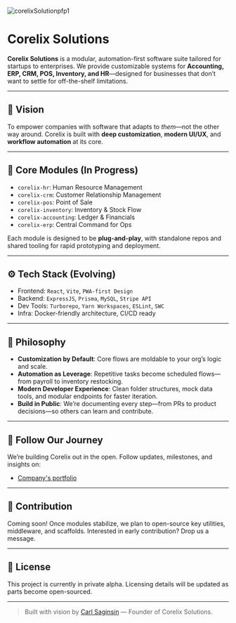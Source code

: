 
![corelixSolutionpfp1](https://github.com/user-attachments/assets/69d4f200-64d2-4537-8007-6f7764307fe0)

# Corelix Solutions


**Corelix Solutions** is a modular, automation-first software suite tailored for startups to enterprises. We provide customizable systems for **Accounting, ERP, CRM, POS, Inventory, and HR**—designed for businesses that don’t want to settle for off-the-shelf limitations.

---

## 🚀 Vision

To empower companies with software that adapts to *them*—not the other way around. Corelix is built with **deep customization**, **modern UI/UX**, and **workflow automation** at its core.

---

## 🧱 Core Modules (In Progress)

- `corelix-hr`: Human Resource Management
- `corelix-crm`: Customer Relationship Management
- `corelix-pos`: Point of Sale
- `corelix-inventory`: Inventory & Stock Flow
- `corelix-accounting`: Ledger & Financials
- `corelix-erp`: Central Command for Ops

Each module is designed to be **plug-and-play**, with standalone repos and shared tooling for rapid prototyping and deployment.

---

## ⚙️ Tech Stack (Evolving)

- Frontend: `React`, `Vite`, `PWA-first Design`
- Backend: `ExpressJS`, `Prisma`, `MySQL`, `Stripe API`
- Dev Tools: `Turborepo`, `Yarn Workspaces`, `ESLint`, `SWC`
- Infra: Docker-friendly architecture, CI/CD ready

---

## 📖 Philosophy

- **Customization by Default**: Core flows are moldable to your org’s logic and scale.
- **Automation as Leverage**: Repetitive tasks become scheduled flows—from payroll to inventory restocking.
- **Modern Developer Experience**: Clean folder structures, mock data tools, and modular endpoints for faster iteration.
- **Build in Public**: We’re documenting every step—from PRs to product decisions—so others can learn and contribute.

---

## 💬 Follow Our Journey

We’re building Corelix out in the open. Follow updates, milestones, and insights on:
- [Company's portfolio](https://www.corelixsolutions.tech/)


---

## 🙌 Contribution

Coming soon! Once modules stabilize, we plan to open-source key utilities, middleware, and scaffolds. Interested in early contribution? Drop us a message.

---

## 📜 License

This project is currently in private alpha. Licensing details will be updated as parts become open-sourced.

---

> Built with vision by [Carl Saginsin](https://www.carlsaginsin.tech/) — Founder of Corelix Solutions.
